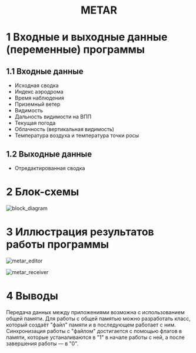 <h1 align="center">METAR</h1>

# 1 Входные и выходные данные (переменные) программы

## 1.1 Входные данные

* Исходная сводка
* Индекс аэродрома 
* Время наблюдения 
* Приземный ветер 
* Видимость
* Дальность видимости на ВПП
* Текущая погода
* Облачность (вертикальная видимость)
* Температура воздуха и температура точки росы

## 1.2 Выходные данные

* Отредактированная сводка

# 2 Блок-схемы

![block_diagram](https://user-images.githubusercontent.com/74370361/229351655-1faff200-6d1f-4f58-903e-27ef7869a244.jpg)

# 3 Иллюстрация результатов работы программы

![metar_editor](https://user-images.githubusercontent.com/74370361/229291531-35428e19-dfb6-4633-b392-4baa2cb146cd.png)

![metar_receiver](https://user-images.githubusercontent.com/74370361/229291567-12e02a04-2db4-45c8-adc7-90fc1045ccfe.png)

# 4 Выводы

Передача данных между приложениями возможна с использованием общей памяти. Для работы с общей памятью можно разработать класс, который создаёт "файл" памяти и в последующем работает с ним. Синхронизация работы с "файлом" достигается с помощью флагов в памяти, которые устаналиваются в "1" в начале работы с ней, а после завершения работы — в "0".